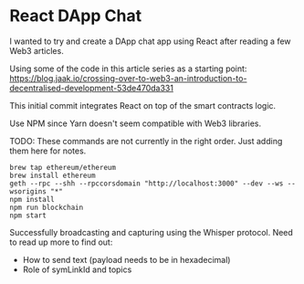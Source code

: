 # React DApp Chat

I wanted to try and create a DApp chat app using React after reading a few Web3 articles.

Using some of the code in this article series as a starting point: https://blog.jaak.io/crossing-over-to-web3-an-introduction-to-decentralised-development-53de470da331

This initial commit integrates React on top of the smart contracts logic.

Use NPM since Yarn doesn't seem compatible with Web3 libraries.

TODO: These commands are not currently in the right order. Just adding them here for notes.
```
brew tap ethereum/ethereum
brew install ethereum
geth --rpc --shh --rpccorsdomain "http://localhost:3000" --dev --ws --wsorigins "*"
npm install
npm run blockchain
npm start
```

Successfully broadcasting and capturing using the Whisper protocol. Need to read up more to find out:

- How to send text (payload needs to be in hexadecimal)
- Role of symLinkId and topics